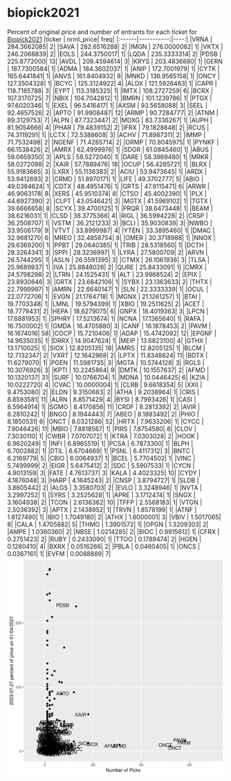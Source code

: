 # biopick2021
Percent of original price and number of entrants for each ticket for [Biopick2021](https://twitter.com/hashtag/Biopick2021)
|ticker |  nrml_price| freq|
|:------|-----------:|----:|
|VRNA   | 284.3662085|    2|
|SAVA   | 282.6516288|    2|
|IMGN   | 276.0000082|    1|
|VKTX   | 246.2068839|    2|
|EOLS   | 244.3750017|    1|
|LQDA   | 235.3333314|    2|
|PDSB   | 225.8772000|   13|
|AVDL   | 209.4594614|    3|
|KRYS   | 203.4836880|    1|
|GERN   | 187.7300584|    1|
|ADMA   | 184.3602037|    1|
|ANIP   | 172.7001979|    1|
|CYTK   | 165.6441841|    1|
|ANVS   | 161.8404932|    8|
|MNKD   | 136.9565158|    1|
|ONCY   | 127.3504328|    1|
|BCYC   | 125.3124922|    4|
|ALDX   | 121.5926463|    1|
|CAPR   | 118.7165788|    3|
|EYPT   | 113.3185325|    1|
|IMTX   | 108.2727259|    6|
|BCRX   | 107.3170725|    7|
|NBIX   | 104.7042812|    1|
|BMRN   | 101.1239786|    1|
|PTGX   |  97.6020346|    1|
|EXEL   |  96.5416417|    1|
|AXSM   |  93.5658088|    3|
|SEEL   |  92.4657526|    2|
|APTO   |  91.9908487|   12|
|ARMP   |  90.7284777|    2|
|ATNM   |  89.3129753|    7|
|ALPN   |  87.7323447|    2|
|MDXG   |  83.7336267|    1|
|AUPH   |  81.9054666|    4|
|PHAR   |  79.4839152|    2|
|IFRX   |  79.1828848|    2|
|RCUS   |  74.3119291|    1|
|LCTX   |  72.5388608|    3|
|ACHV   |  71.8987311|    2|
|IMMP   |  71.7532498|    2|
|NGENF  |  71.4285714|    2|
|ORMP   |  70.8045975|    1|
|PYNKF  |  66.1538426|    2|
|AMRX   |  62.4999976|    1|
|SDGR   |  61.0845460|    1|
|ABUS   |  59.0659350|    3|
|APLS   |  58.5272040|    1|
|DARE   |  58.3969480|    1|
|MRKR   |  58.0272098|    2|
|XAIR   |  57.7889476|   18|
|OCUP   |  56.4285721|    1|
|BLRX   |  55.9183665|    3|
|LXRX   |  55.1136383|    2|
|ACIU   |  53.9473645|    1|
|ARDX   |  53.9412693|    2|
|CRMD   |  51.8970171|    1|
|LIFE   |  49.3702777|    5|
|ABIO   |  49.0384624|    1|
|CDTX   |  48.4951476|    1|
|GRTS   |  47.9115471|    6|
|ARWR   |  46.9063178|    8|
|XERS   |  45.9510374|    8|
|CTSO   |  45.4002390|    1|
|PLX    |  44.6927390|    2|
|CLPT   |  43.0546421|    3|
|MGTX   |  41.5969102|    1|
|TGTX   |  39.6666658|    8|
|SCYX   |  39.4700125|    1|
|PRQR   |  38.6473448|    1|
|BEAM   |  38.6216031|    1|
|CLSD   |  38.3775366|    4|
|RIGL   |  36.5994228|    2|
|CRSP   |  36.2508707|    1|
|VSTM   |  36.2121233|    3|
|BCLI   |  35.9030839|    3|
|NWBO   |  33.9506179|    9|
|VTVT   |  33.8999987|    4|
|YTEN   |  33.3895460|    1|
|DMAC   |  32.9681270|    6|
|MREO   |  32.4858754|    8|
|OMER   |  30.3718988|    1|
|NNOX   |  29.6369200|    1|
|PPBT   |  29.0640385|    1|
|TRIB   |  28.5318560|    1|
|DCTH   |  28.3264341|    3|
|SPPI   |  28.3236997|    1|
|LYRA   |  27.5800709|    2|
|ARVN   |  26.5744295|    1|
|ASLN   |  26.5591395|    3|
|CTMX   |  26.1061936|    3|
|TLSA   |  25.9689937|    1|
|IVA    |  25.8848026|    2|
|QURE   |  25.8433091|    1|
|CMRX   |  24.5798298|    2|
|LTRN   |  24.1525431|    1|
|ALT    |  23.9968524|    2|
|EPIX   |  23.8930646|    3|
|GRTX   |  23.6842106|    1|
|SYBX   |  23.1363633|    2|
|THTX   |  22.7999997|    1|
|AMRN   |  22.6640147|    1|
|SLN    |  22.3333339|    1|
|OCUL   |  22.0772706|    1|
|EVGN   |  21.1764718|    1|
|MGNX   |  21.1261257|    1|
|BTAI   |  19.7703348|    1|
|LMNL   |  19.5794399|    1|
|XBIO   |  19.2511625|    2|
|ACET   |  18.7779431|    2|
|HEPA   |  18.6279075|    6|
|GNPX   |  18.4019363|    3|
|LPCN   |  17.6881953|    1|
|SPHRY  |  17.5213674|    1|
|NCNA   |  17.1365640|    1|
|RAFA   |  16.7500002|    1|
|GMDA   |  16.4705880|    3|
|CANF   |  16.1878453|    2|
|PAVM   |  16.1674016|   58|
|COCP   |  15.7210406|    1|
|ADAP   |  15.4742092|   12|
|EPGNF  |  14.9635035|    1|
|DRRX   |  14.9047624|    1|
|MEIP   |  13.6823100|    4|
|GTHX   |  13.1710025|    1|
|SIOX   |  12.8205135|   18|
|AMRS   |  12.8205125|    1|
|BLCM   |  12.7132347|    2|
|VXRT   |  12.1642968|    2|
|LPTX   |  11.8348624|   11|
|BDTX   |  11.6279070|    1|
|PGEN   |  11.5981735|    3|
|MGTA   |  10.5744128|    3|
|RGLS   |  10.3076926|    3|
|KPTI   |  10.2245864|    9|
|DMTK   |  10.1557637|    2|
|AFMD   |  10.1320137|   31|
|SURF   |  10.0766704|    1|
|MDNA   |  10.0446425|    6|
|KZIA   |  10.0222720|    4|
|CVAC   |  10.0000004|    1|
|CLRB   |   9.6618354|    5|
|XXII   |   9.4753080|    2|
|ELDN   |   9.3150683|    2|
|ATHA   |   9.2038964|    1|
|CRIS   |   8.8593581|   11|
|ALRN   |   8.8571429|    4|
|BYSI   |   8.7993426|    1|
|CASI   |   8.5964914|    1|
|SGMO   |   8.4170856|   11|
|CRDF   |   8.2813392|    2|
|AVIR   |   8.2810242|    1|
|BNGO   |   8.1944443|    7|
|ABEO   |   8.1893492|    2|
|PHIO   |   8.1850531|    6|
|ONCT   |   8.0321286|   52|
|HRTX   |   7.9633206|    1|
|CYCC   |   7.9046426|   11|
|MBIO   |   7.8818567|    1|
|PIRS   |   7.8754580|    8|
|CLOV   |   7.3030110|    1|
|CWBR   |   7.0707072|    1|
|KTRA   |   7.0303028|    2|
|HOOK   |   6.9620249|    1|
|INFI   |   6.8965519|    1|
|PCSA   |   6.7873300|    1|
|BLPH   |   6.7002882|    1|
|DTIL   |   6.6704669|    1|
|PSNL   |   6.4117312|    3|
|BNTC   |   6.2169779|    5|
|CBIO   |   6.0064937|    1|
|BCEL   |   5.7704502|    1|
|VINC   |   5.7499999|    2|
|EIGR   |   5.6475412|    2|
|SDC    |   5.5907533|    1|
|CYCN   |   4.9013159|    3|
|FATE   |   4.7613737|    3|
|KALA   |   4.4023325|   10|
|CYDY   |   4.1876048|    3|
|HARP   |   4.1645243|    2|
|CNSP   |   3.8794727|    1|
|SLDB   |   3.8605442|    2|
|ALGS   |   3.3580703|    2|
|EVLO   |   3.3248946|    1|
|NVTA   |   3.2997252|    1|
|SYRS   |   3.2525628|    1|
|APRE   |   3.1712474|    1|
|SNGX   |   3.1604938|    2|
|TCON   |   2.6136362|   10|
|TFFP   |   2.5568183|    1|
|VTGN   |   2.5036392|    3|
|APTX   |   2.1438952|    1|
|TRVN   |   1.8578199|    1|
|ATNF   |   1.8127490|    1|
|IBIO   |   1.7049180|    2|
|ATHX   |   1.6000001|    3|
|VBIV   |   1.5017065|    8|
|CALA   |   1.4705882|    5|
|THMO   |   1.3901572|    1|
|OPGN   |   1.3209303|    2|
|AMPE   |   1.0360360|    2|
|NBSE   |   1.0214285|    2|
|BIOC   |   0.9915612|    1|
|CFRX   |   0.2751423|    2|
|RUBY   |   0.2433090|    1|
|TTOO   |   0.1789474|    2|
|HGEN   |   0.1280410|    4|
|BXRX   |   0.0516266|    2|
|PBLA   |   0.0460405|    1|
|ONCS   |   0.0367161|    1|
|EVFM   |   0.0088889|    7|
![retvspicks](biopicks.png?raw=true)
